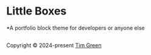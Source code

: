 # Little Boxes

*A portfolio block theme for developers or anyone else

## 
Copyright © 2024-present [Tim Green](https://github.com/tim-green)